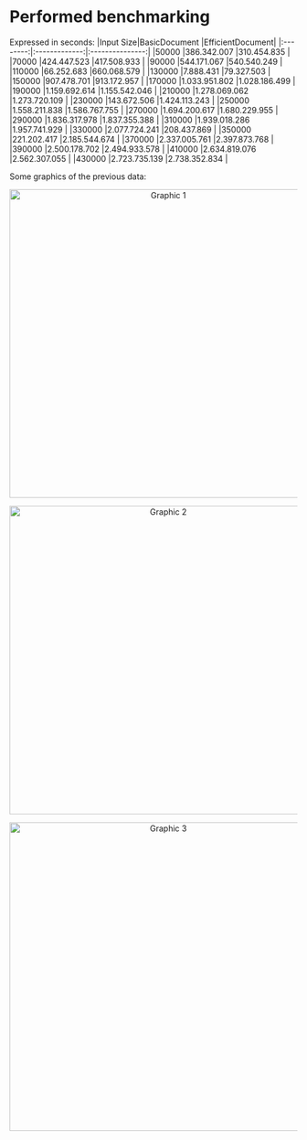 # Performed benchmarking
Expressed in seconds:
|Input Size|BasicDocument  |EfficientDocument|
|:--------:|:-------------:|:---------------:|
|50000	   |386.342.007	   |310.454.835      |
|70000	   |424.447.523	   |417.508.933      |
|90000	   |544.171.067	   |540.540.249      |
|110000	   |66.252.683	   |660.068.579      |
|130000	   |7.888.431	   |79.327.503       |
|150000	   |907.478.701	   |913.172.957      |
|170000	   |1.033.951.802  |1.028.186.499    |
|190000	   |1.159.692.614  |1.155.542.046    |
|210000	   |1.278.069.062  |1.273.720.109    |
|230000	   |143.672.506	   |1.424.113.243    |
|250000	   |1.558.211.838  |1.586.767.755    |
|270000	   |1.694.200.617  |1.680.229.955    |
|290000	   |1.836.317.978  |1.837.355.388    |
|310000	   |1.939.018.286  |1.957.741.929    |
|330000	   |2.077.724.241  |208.437.869      |
|350000	   |221.202.417	   |2.185.544.674    |
|370000	   |2.337.005.761  |2.397.873.768    |
|390000	   |2.500.178.702  |2.494.933.578    |
|410000	   |2.634.819.076  |2.562.307.055    |
|430000	   |2.723.735.139  |2.738.352.834    |

Some graphics of the previous data:
<p align="center">
    <img src="https://github.com/Jplaudir8/OOP-in-Java/tree/master/Data%20Structures%20and%20Performance/TextEditor/src/document/Stats1.png" height="540" alt="Graphic 1">
</p>
<p align="center">
    <img src="https://github.com/Jplaudir8/OOP-in-Java/tree/master/Data%20Structures%20and%20Performance/TextEditor/src/document/Stats2.png" height="540" alt="Graphic 2">
</p>
<p align="center">
    <img src="https://github.com/Jplaudir8/OOP-in-Java/tree/master/Data%20Structures%20and%20Performance/TextEditor/src/document/Stats3.png" height="540" alt="Graphic 3">
</p>